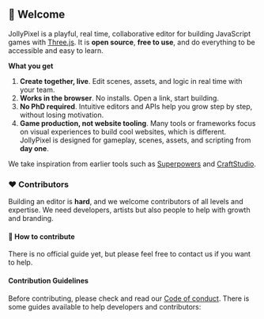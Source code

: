 ## 👋 Welcome

JollyPixel is a playful, real time, collaborative editor for building JavaScript games with [Three.js](https://threejs.org/). It is **open source**, **free to use**, and do everything to be accessible and easy to learn.

**What you get**

1. **Create together, live**. Edit scenes, assets, and logic in real time with your team.
2. **Works in the browser**. No installs. Open a link, start building.
3. **No PhD required**. Intuitive editors and APIs help you grow step by step, without losing motivation.
4. **Game production, not website tooling**. Many tools or frameworks focus on visual experiences to build cool websites, which is different. JollyPixel is designed for gameplay, scenes, assets, and scripting from **day one**.

We take inspiration from earlier tools such as [Superpowers](https://github.com/superpowers) and [CraftStudio](https://sparklinlabs.itch.io/craftstudio).

### ❤️ Contributors

Building an editor is **hard**, and we welcome contributors of all levels and expertise. We need developers, artists but also people to help with growth and branding.

#### 🐤 How to contribute

There is no official guide yet, but please feel free to contact us if you want to help.

#### Contribution Guidelines

Before contributing, please check and read our [Code of conduct](https://github.com/JollyPixel/governance/blob/main/COC_POLICY.md). There is some guides available to help developers and contributors:
